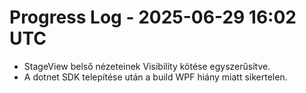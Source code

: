 # Progress Log - 2025-06-29 16:02 UTC

* StageView belső nézeteinek Visibility kötése egyszerűsítve.
* A dotnet SDK telepítése után a build WPF hiány miatt sikertelen.
